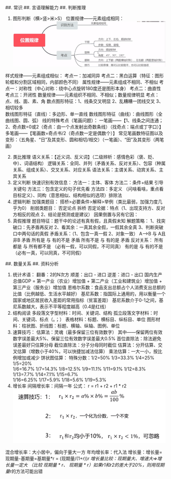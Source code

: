 ##. 常识
##. 言语理解能力
##. 判断推理
1. 图形判断（横>竖>米>S）
位置规律——元素组成相同：
![3b848df5fc857bc4c7b4e17b5723aad](/assets/3b848df5fc857bc4c7b4e17b5723aad.png)

样式规律——元素组成相似：
  考点一：加减同异
  考点二：黑白运算（特征：图形轮框和分割区域相同，内部颜色不同）
属性规律——元素组成不相同、不相似
  考点一：对称性（中心对称：绕中心点旋转180度还是图形本身）
  考点二：曲直性
  考点三：开闭性
数量规律——元素组织不相同、不相似；数量规律明显
  考点：点、线、面、素、角
  数点图形特征：1、线条交叉明显 2、乱糟糟一团线交叉 3、相切较多  
  数线图形特征（直线）：多边形、单一直线
  数线图形特征（曲线）：曲线图形（全曲线图、圆、弧）
  线的特殊考点（笔画问题）：
    一笔画——【1、线条之间连通；2、奇点数=0或2（奇点：由一个点发射出奇数条线）（找奇点：端点或丁字口）】
    多笔画——【笔画数=奇点书/2（奇点数一定是偶数个）】
    常见笔画数特征图以及变形：（五角星、“日”及其变形、圆和相切/相交）（一笔画）、“田”及其变形（两笔画）

2. 类比推理
  语义关系：【近义词、反义词】（二级辨析：感情色彩（褒、贬、中）、词语结构）
  逻辑关系：全同、并列（矛盾关系、反对关系）、包容（种属关系、组成关系）、交叉关系、对应关系
  语法关系：主谓关系、动宾关系、主宾关系
3. 定义判断
  快速识别有效信息：
    方法一：主体、客体
    方法二：条件+结果  引导关键句
    方法三：包含定义的句子优先看
    方法四：多定义  （问啥看啥，重点看目标定义）、同构（意思相似、结构相似的选项）排除法
4. 逻辑判断
  加强类题目：
    搭桥>必要条件>解释>举例（类比最弱，加强力度几乎为0）
  削弱类题目：
    否定论点
    拆桥
    否定论据：特点（1、出现支持方、反对方相反的观点 2、结论是预测或是建议）
    因果倒置与另有它因：
5. 真假推理
  题目特征：题干中的论述有真有假，且真假未知
  解题策略：
    1、找突破口：先矛盾再反对 2、看其余：一真其余全假，一假其余全真 3、判断突破口中两句话的真假
    矛盾关系：（1、包含一真一假 2、对象一致）
      A——>B 与 A且非B 矛盾
      所有是 与 有的不是 矛盾
      所有不是 与 有的是 矛盾
    反对关系：
      所有都是 与 所有都不是 （必有一假，可以同假，不可同真）
      有的是   与 有的不是   （必有一真，可以同真，不可同假）

##. 数量关系
##. 资料分析
1. 统计术语：
  翻番：2的N次方
  顺差：出口 - 进口
  逆差：进口 - 出口
  国内生产总值GDP = 第一产业（农业）增加值 + 第二产业（工业和建筑业）增加值 + 第三产业（服务业）增加值
  恩格尔系数：食品支出总额占个人消费支出总额的比值（比例越低、生活水平越好）
  基尼系数：指国际上通用的，用以衡量一个国家或地区居民收入差距的常用指标（贫富差距）
  基尼系数介于0-1之间，基尼系数越大，表示不平等程度越高（0.4是红线）
2. 结构阅读
  多段落文字型材料：时间、关键词、结构
  孤立段落文字材料：时间、关键词、标点（。；）
  表格材料：标题、横标目、纵标目、单位
  图形材料：柱状图、折线图：标题、横轴、纵轴、图例、单位
3. 速算技巧：
  估算法：灵魂（最多保留三位有效数字）
  其中——保留两位有效数字误差最大5%、保留三位有效数字误差最大0.5%
  首位直除法：除法避免误差最好只估算分母
  截位直除法：分子分母同时截位
  估算法：分开估算、交叉估算（增数小于40%，可以快捷加减法估算）
  乘法估算：一大一小，按比例增加或减少
  饼状图估算：
  特殊分数：1/2=50%  1/3=33.3%  1/4=25%  1/5=20%  
           1/6=16.7%  1/7=14.3%  1/8=12.5%  1/9=11.1%
           1/11=9.1%  1/12=8.3%  1/13=7.7%  1/14=7.1%  1/15=6.7%  
           1/16=6.25%  1/17=5.9%  1/18=5.6%  1/19=5.3%  
4. 增长率
  间隔增长率：间隔一年  公式： r = r1 + r2 + r1 * r2
  ![1602917849(1)](/assets/1602917849(1).png)

  混合增长率：大小居中，偏向于量大一方
  年均增长率：代入法
  增长量：增长量=现期量-基期量=基期量*r = (现期量/(1+r))*r
  增长量比较：现期量大、增速大=>增长量一定大
            （比较 现期量 * r、 现期量 * r）如果r1和r2的差大于20%，则用现期量*r的方法可能出错
